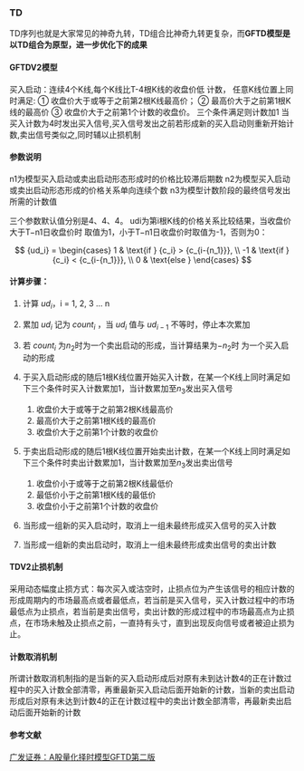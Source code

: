 ### TD

TD序列也就是大家常见的神奇九转，TD组合比神奇九转更复杂，而**GFTD模型是以TD组合为原型，进一步优化下的成果** 

#### GFTDV2模型

买入启动：连续4个K线,每个K线比T-4根K线的收盘价低
计数， 任意K线位置上同时满足:
① 收盘价大于或等于之前第2根K线最高价；
② 最高价大于之前第1根K线的最高价
③ 收盘价大于之前第1个计数的收盘价。 三个条件满足则计数加1
当买入计数为4时发出买入信号,买入信号发出之前若形成新的买入启动则重新开始计数,卖出信号类似之,同时辅以止损机制

#### 参数说明

n1为模型买入启动或卖出启动形态形成时的价格比较滞后期数
n2为模型买入启动或卖出启动形态形成的价格关系单向连续个数
n3为模型计数阶段的最终信号发出所需的计数值

三个参数默认值分别是4、4、4。
udi为第i根K线的价格关系比较结果，当收盘价大于T−n1日收盘价时 取值为1，小于T−n1日收盘价时取值为-1，否则为0：

$$
{ud_i} = 
\begin{cases} 
1 & \text{if } {c_i} > {c_{i-{n_1}}}, \\
-1 & \text{if } {c_i} < {c_{i-{n_1}}}, \\
0 & \text{else }
\end{cases}
$$

#### 计算步骤：

1. 计算 ${ud_i}$，i = 1, 2, 3 ... n
2. 累加 ${ud_i}$ 记为 ${count_i}$ ，当 ${ud_i}$ 值与 ${ud_{i-1}}$ 不等时，停止本次累加
3. 若 ${count_i}$ 为${n_2}$时为一个卖出启动的形成，当计算结果为${-n_2}$时 为一个买入启动的形成
4. 于买入启动形成的随后1根K线位置开始买入计数，在某一个K线上同时满足如下三个条件时买入计数累加1，当计数累加至${n_3}$发出买入信号

   1. 收盘价大于或等于之前第2根K线最高价
   2. 最高价大于之前第1根K线的最高价
   3. 收盘价大于之前第1个计数的收盘价
5. 于卖出启动形成的随后1根K线位置开始卖出计数，在某一个K线上同时满足如下三个条件时卖出计数累加1，当计数累加至${n_3}$发出卖出信号

   1. 收盘价小于或等于之前第2根K线最低价
   2. 最低价小于之前第1根K线的最低价
   3. 收盘价小于之前第1个计数的收盘价
6. 当形成一组新的买入启动时，取消上一组未最终形成买入信号的买入计数
7. 当形成一组新的卖出启动时，取消上一组未最终形成卖出信号的卖出计数

#### TDV2止损机制

采用动态幅度止损方式：每次买入或沽空时，止损点位为产生该信号的相应计数的形成周期内的市场最高点或者最低点，若当前是买入信号，买入计数过程中的市场最低点为止损点，若当前是卖出信号，卖出计数的形成过程中的市场最高点为止损点，在市场未触及止损点之前，一直持有头寸，直到出现反向信号或者被迫止损为止。

#### 计数取消机制

所谓计数取消机制指的是当新的买入启动形成后对原有未到达计数4的正在计数过程中的买入计数全部清零，再重最新买入启动后面开始新的计数，当新的卖出启动形成后对原有未达到计数4的正在计数过程中的卖出计数全部清零，再最新卖出启动后面开始新的计数

#### 参考文献

[广发证券：A股量化择时模型GFTD第二版](https://www.docin.com/p-923788773.html)